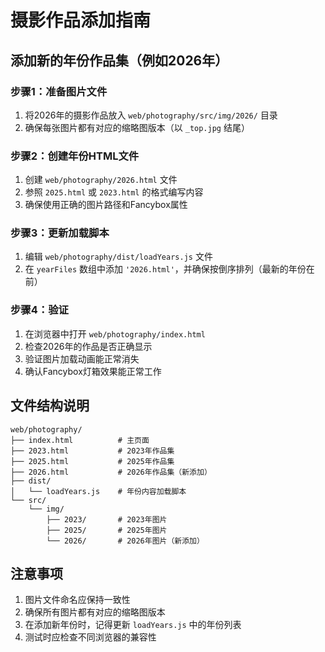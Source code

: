# 摄影作品添加指南

## 添加新的年份作品集（例如2026年）

### 步骤1：准备图片文件
1. 将2026年的摄影作品放入 `web/photography/src/img/2026/` 目录
2. 确保每张图片都有对应的缩略图版本（以 `_top.jpg` 结尾）

### 步骤2：创建年份HTML文件
1. 创建 `web/photography/2026.html` 文件
2. 参照 `2025.html` 或 `2023.html` 的格式编写内容
3. 确保使用正确的图片路径和Fancybox属性

### 步骤3：更新加载脚本
1. 编辑 `web/photography/dist/loadYears.js` 文件
2. 在 `yearFiles` 数组中添加 `'2026.html'`，并确保按倒序排列（最新的年份在前）

### 步骤4：验证
1. 在浏览器中打开 `web/photography/index.html`
2. 检查2026年的作品是否正确显示
3. 验证图片加载动画能正常消失
4. 确认Fancybox灯箱效果能正常工作

## 文件结构说明

```
web/photography/
├── index.html          # 主页面
├── 2023.html           # 2023年作品集
├── 2025.html           # 2025年作品集
├── 2026.html           # 2026年作品集（新添加）
├── dist/
│   └── loadYears.js    # 年份内容加载脚本
└── src/
    └── img/
        ├── 2023/       # 2023年图片
        ├── 2025/       # 2025年图片
        └── 2026/       # 2026年图片（新添加）
```

## 注意事项

1. 图片文件命名应保持一致性
2. 确保所有图片都有对应的缩略图版本
3. 在添加新年份时，记得更新 `loadYears.js` 中的年份列表
4. 测试时应检查不同浏览器的兼容性